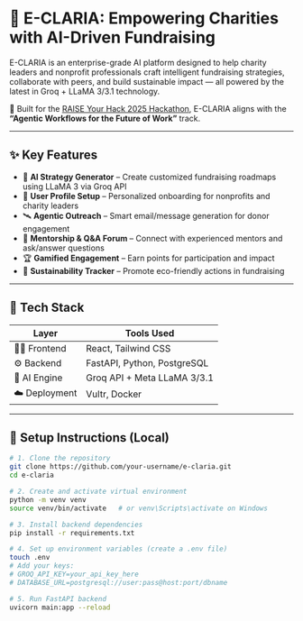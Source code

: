 # 🤖 E-CLARIA: Empowering Charities with AI-Driven Fundraising

E-CLARIA is an enterprise-grade AI platform designed to help charity leaders and nonprofit professionals craft intelligent fundraising strategies, collaborate with peers, and build sustainable impact — all powered by the latest in Groq + LLaMA 3/3.1 technology.

🚀 Built for the [RAISE Your Hack 2025 Hackathon](https://lablab.ai/event/raise-your-hack), E-CLARIA aligns with the **“Agentic Workflows for the Future of Work”** track.

---

## ✨ Key Features

- 🧠 **AI Strategy Generator** – Create customized fundraising roadmaps using LLaMA 3 via Groq API
- 📇 **User Profile Setup** – Personalized onboarding for nonprofits and charity leaders
- 🛰️ **Agentic Outreach** – Smart email/message generation for donor engagement
- 🤝 **Mentorship & Q&A Forum** – Connect with experienced mentors and ask/answer questions
- 🏆 **Gamified Engagement** – Earn points for participation and impact
- 🌱 **Sustainability Tracker** – Promote eco-friendly actions in fundraising

---

## 🧰 Tech Stack

| Layer            | Tools Used                                |
|------------------|-------------------------------------------|
| 👩‍💻 Frontend      | React, Tailwind CSS                      |
| ⚙️ Backend       | FastAPI, Python, PostgreSQL               |
| 🧠 AI Engine     | Groq API + Meta LLaMA 3/3.1               |
| ☁️ Deployment    | Vultr, Docker                             |

---

## 🧪 Setup Instructions (Local)

```bash
# 1. Clone the repository
git clone https://github.com/your-username/e-claria.git
cd e-claria

# 2. Create and activate virtual environment
python -m venv venv
source venv/bin/activate   # or venv\Scripts\activate on Windows

# 3. Install backend dependencies
pip install -r requirements.txt

# 4. Set up environment variables (create a .env file)
touch .env
# Add your keys:
# GROQ_API_KEY=your_api_key_here
# DATABASE_URL=postgresql://user:pass@host:port/dbname

# 5. Run FastAPI backend
uvicorn main:app --reload
